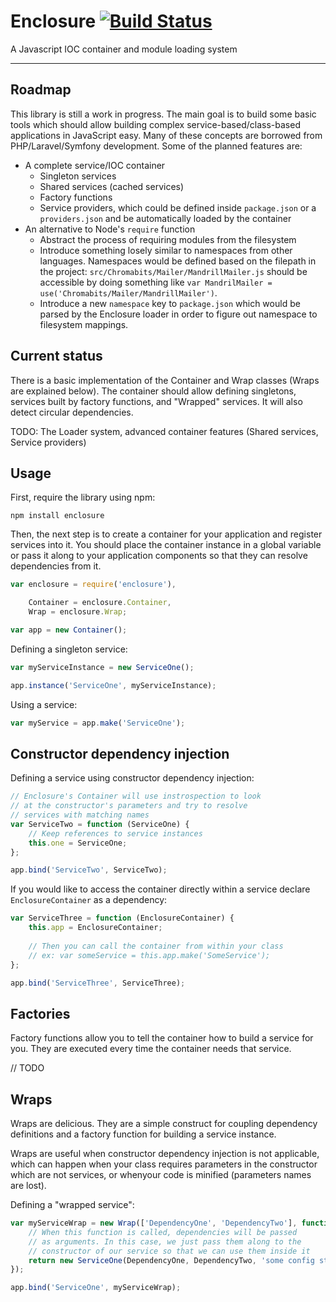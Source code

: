# Enclosure [![Build Status](https://travis-ci.org/eduard44/enclosure.svg?branch=master)](https://travis-ci.org/eduard44/enclosure)

A Javascript IOC container and module loading system

---

## Roadmap

This library is still a work in progress. The main goal is to build some basic tools which should allow building complex service-based/class-based applications in JavaScript easy. Many of these concepts are borrowed from PHP/Laravel/Symfony development. Some of the planned features are:

- A complete service/IOC container
	- Singleton services
	- Shared services (cached services)
	- Factory functions
	- Service providers, which could be defined inside `package.json` or a `providers.json` and be automatically loaded by the container
- An alternative to Node's `require` function
	- Abstract the process of requiring modules from the filesystem
	- Introduce something losely similar to namespaces from other languages. Namespaces would be defined based on the filepath in the project: `src/Chromabits/Mailer/MandrillMailer.js` should be accessible by doing something like `var MandrilMailer = use('Chromabits/Mailer/MandrillMailer')`.
	- Introduce a new `namespace` key to `package.json` which would be parsed by the Enclosure loader in order to figure out namespace to filesystem mappings.

## Current status

There is a basic implementation of the Container and Wrap classes (Wraps are explained below). 
The container should allow defining singletons, services built by factory functions, and "Wrapped" services.
It will also detect circular dependencies. 

TODO: The Loader system, advanced container features (Shared services, Service providers)

## Usage

First, require the library using npm:

```
npm install enclosure
```

Then, the next step is to create a container for your application and register services into it. You should place the container instance in a global variable or pass it along to your application components so that they can resolve dependencies from it.

```js
var enclosure = require('enclosure'),

	Container = enclosure.Container,
	Wrap = enclosure.Wrap;

var app = new Container();
```

Defining a singleton service:

```js
var myServiceInstance = new ServiceOne();

app.instance('ServiceOne', myServiceInstance);
```

Using a service:

```js
var myService = app.make('ServiceOne');
```

## Constructor dependency injection

Defining a service using constructor dependency injection:

```js
// Enclosure's Container will use instrospection to look
// at the constructor's parameters and try to resolve
// services with matching names
var ServiceTwo = function (ServiceOne) {
	// Keep references to service instances
	this.one = ServiceOne;
};

app.bind('ServiceTwo', ServiceTwo);
```

If you would like to access the container directly within a service declare `EnclosureContainer` as a dependency:

```js
var ServiceThree = function (EnclosureContainer) {
	this.app = EnclosureContainer;
	
	// Then you can call the container from within your class
	// ex: var someService = this.app.make('SomeService');
};

app.bind('ServiceThree', ServiceThree);
```

## Factories

Factory functions allow you to tell the container how to build a service for you. They are executed every time the container needs that service.

// TODO

## Wraps

Wraps are delicious. They are a simple construct for coupling dependency definitions and a factory function for building a service instance.

Wraps are useful when constructor dependency injection is not applicable, which can happen when your class requires parameters in the constructor which are not services, or whenyour code is minified (parameters names are lost).

Defining a "wrapped service":

```js
var myServiceWrap = new Wrap(['DependencyOne', 'DependencyTwo'], function (container, DependencyOne, DependencyTwo) {
	// When this function is called, dependencies will be passed
	// as arguments. In this case, we just pass them along to the
	// constructor of our service so that we can use them inside it
	return new ServiceOne(DependencyOne, DependencyTwo, 'some config string');
});

app.bind('ServiceOne', myServiceWrap);
```
